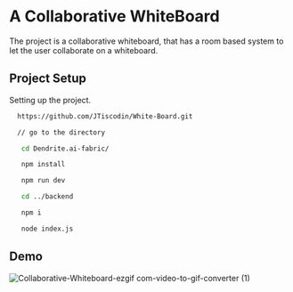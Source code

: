 
# A Collaborative WhiteBoard

The project is a collaborative whiteboard, that has  a room based system to let the user collaborate on a whiteboard.





## Project Setup

Setting up the project.

```bash
  https://github.com/JTiscodin/White-Board.git

  // go to the directory

   cd Dendrite.ai-fabric/

   npm install

   npm run dev

   cd ../backend

   npm i

   node index.js
```
    
## Demo

![Collaborative-Whiteboard-ezgif com-video-to-gif-converter (1)](https://github.com/JTiscodin/White-Board/assets/113091818/0eee79ca-308b-4dd0-a75d-da0ec50a6bd7)


